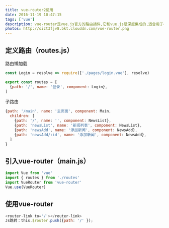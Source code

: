 ```yaml
---
title: vue-router2使用
date: 2016-11-19 10:47:15
tags: ['vue']
description: vue-router是vue.js官方的路由插件,它和vue.js是深度集成的,适合用于构建单页面应用。
photos: http://oizt3fjv8.bkt.clouddn.com/vue-router.png
---
```


## 定义路由（routes.js）
路由懒加载
```javascript
const Login = resolve => require(['./pages/login.vue'], resolve)

export const routes = [
  {path: '/', name: '登录', component: Login},
]
```
子路由
```javascript
{path: '/main', name: '主页面', component: Main,
  children: [
    {path: '/', name: '', component: NewsList},
    {path: 'newsList', name: '新闻列表', component: NewsList},
    {path: 'newsAdd', name: '添加新闻', component: NewsAdd},
    {path: 'newsAdd/:id', name: '添加新闻', component: NewsAdd},
  ]
}
```

## 引入vue-router（main.js）
```javascript
import Vue from 'vue'
import { routes } from './routes'
import VueRouter from 'vue-router'
Vue.use(VueRouter)
```
## 使用vue-router
```javascript
<router-link to='/'></router-link>
Js跳转：this.$router.push({path: '/' });
```
